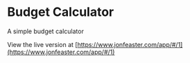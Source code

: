 # Budget Calculator

A simple budget calculator

View the live version at [https://www.jonfeaster.com/app/#/1](https://www.jonfeaster.com/app/#/1)
